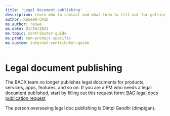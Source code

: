 ```yaml
---
title: 'Legal document publishing'
description: Learn who to contact and what form to fill out for getting a legal document published. 
author: ReneeW-CPub
ms.author: renwe
ms.date: 01/19/2021
ms.topic: contributor-guide
ms.prod: non-product-specific
ms.custom: internal-contributor-guide
---
```


# Legal document publishing

The BACX team no longer publishes legal documents for products, services, apps, features, and so on. If you are a PM who needs a legal document published, start by filling out 
this request form: [BAG legal docs publication request](https://msazure.visualstudio.com/One/_workitems/create/Task)

The person overseeing legal doc publishing is Dimpi Gandhi (dimpigan).  
